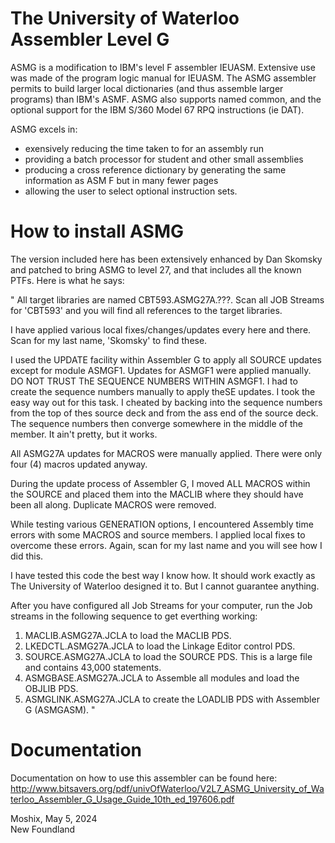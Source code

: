 The University of Waterloo Assembler Level G
============================================

ASMG is a modification to IBM's level F assembler IEUASM. Extensive use was made of the program logic manual for IEUASM. The ASMG assembler permits to build larger local dictionaries (and thus assemble larger programs) than IBM's ASMF. ASMG also supports named common, and the optional support for the IBM S/360 Model 67 RPQ instructions (ie DAT). 

ASMG excels in:

- exensively reducing the time taken to for an assembly run
- providing a batch processor for student and other small assemblies
- producing a cross reference dictionary by generating the same information as ASM F but in many fewer pages
- allowing the user to select optional instruction sets. 

How to install ASMG 
===================

The version included here has been extensively enhanced  by Dan Skomsky and patched to bring ASMG to level 27, and that includes all the known PTFs. Here is what he says:

"
All target libraries are named CBT593.ASMG27A.???.  Scan all JOB Streams for
'CBT593' and you will find all references to the target libraries.

I have applied various local fixes/changes/updates every here and there.  Scan for
my last name, 'Skomsky' to find these.

I used the UPDATE facility within Assembler G to apply all SOURCE updates except
for module ASMGF1.  Updates for ASMGF1 were applied manually.  DO NOT TRUST ThE
SEQUENCE NUMBERS WITHIN ASMGF1.  I had to create the sequence numbers manually
to apply theSE updates.  I took the easy way out for this task.  I cheated by
backing into the sequence numbers from the top of thes source deck and from the
ass end of the source deck.  The sequence numbers then converge somewhere in the
middle of the member.  It ain't pretty, but it works.

All ASMG27A updates for MACROS were manually applied.  There were only four (4)
macros updated anyway.

During the update process of Assembler G, I moved ALL MACROS within the SOURCE
and placed them into the MACLIB where they should have been all along.  Duplicate
MACROS were removed.

While testing various GENERATION options, I encountered Assembly time errors with
some MACROS and source members.  I applied local fixes to overcome these errors.
Again, scan for my last name and you will see how I did this.

I have tested this code the best way I know how.  It should work exactly as The
University of Waterloo designed it to.  But I cannot guarantee anything.

After you have configured all Job Streams for your computer, run the Job streams
in the following sequence to get everthing working:

1) MACLIB.ASMG27A.JCLA to load the MACLIB PDS.
2) LKEDCTL.ASMG27A.JCLA to load the Linkage Editor control PDS.
3) SOURCE.ASMG27A.JCLA to load the SOURCE PDS.  This is a large file and contains
   43,000 statements.
4) ASMGBASE.ASMG27A.JCLA to Assemble all modules and load the OBJLIB PDS.
5) ASMGLINK.ASMG27A.JCLA to create the LOADLIB PDS with Assembler G (ASMGASM).
"

Documentation
=============

Documentation on how to use this assembler can be found here: http://www.bitsavers.org/pdf/univOfWaterloo/V2L7_ASMG_University_of_Waterloo_Assembler_G_Usage_Guide_10th_ed_197606.pdf


Moshix, May 5, 2024  
New Foundland

